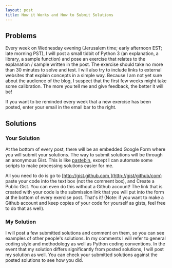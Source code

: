 ```yaml
---
layout: post
title: How it Works and How to Submit Solutions
---
```


## Problems

Every week on Wednesday evening (Jerusalem time; early afternoon EST; late morning PST), I will post a small tidbit of Python 3 (an explanation, a library, a sample function) and pose an exercise that relates to the explanation / sample written in the post. The exercise should take no more than 30 minutes to solve and test. I will also try to include links to external websites that explain concepts in a simple way. Because I am not yet sure about the audience of the blog, I suspect that the first few weeks might take some calibration. The more you tell me and give feedback, the better it will be!

If you want to be reminded every week that a new exercise has been posted, enter your email in the email bar to the right.

## Solutions

### Your Solution

At the bottom of every post, there will be an embedded Google Form where you will submit your solutions. The way to submit solutions will be through an anonymous Gist. This is like [pastebin](http://pastebin.com/), except I can automate some scripts to make processing solutions easier for me. 

All you need to do is go to [http://gist.github.com,](http://gist/github/com) paste your code into the text box (not the comment box), and Create a Public Gist. You can even do this without a Github account! The link that is created with your code is the submission link that you will put into the form at the bottom of every exercise post. That's it! (Note: if you want to make a Github account and keep copies of your code for yourself as gists, feel free to do that as well). 

### My Solution

I will post a few submitted solutions and comment on them, so you can see examples of other people's solutions. In my comments I will refer to general coding style and methodology as well as Python coding conventions. In the event that my solution differs significantly from posted solutions, I will post my solution as well. You can check your submitted solutions against the posted solutions to see how you did.